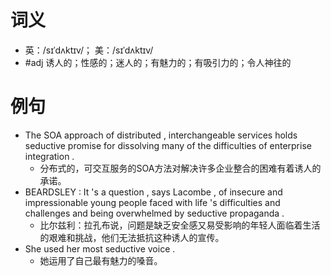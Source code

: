 # 词义
- 英：/sɪˈdʌktɪv/； 美：/sɪˈdʌktɪv/
- #adj 诱人的；性感的；迷人的；有魅力的；有吸引力的；令人神往的
# 例句
- The SOA approach of distributed , interchangeable services holds seductive promise for dissolving many of the difficulties of enterprise integration .
	- 分布式的，可交互服务的SOA方法对解决许多企业整合的困难有着诱人的承诺。
- BEARDSLEY : It 's a question , says Lacombe , of insecure and impressionable young people faced with life 's difficulties and challenges and being overwhelmed by seductive propaganda .
	- 比尔兹利：拉孔布说，问题是缺乏安全感又易受影响的年轻人面临着生活的艰难和挑战，他们无法抵抗这种诱人的宣传。
- She used her most seductive voice .
	- 她运用了自己最有魅力的嗓音。

